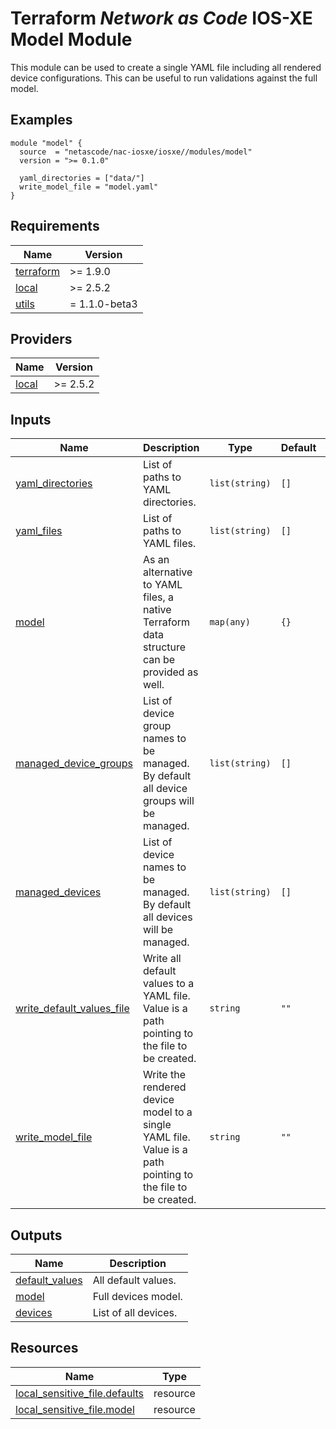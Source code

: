<!-- BEGIN_TF_DOCS -->
# Terraform *Network as Code* IOS-XE Model Module

This module can be used to create a single YAML file including all rendered device configurations. This can be useful to run validations against the full model.

## Examples

```hcl
module "model" {
  source  = "netascode/nac-iosxe/iosxe//modules/model"
  version = ">= 0.1.0"

  yaml_directories = ["data/"]
  write_model_file = "model.yaml"
}
```

## Requirements

| Name | Version |
|------|---------|
| <a name="requirement_terraform"></a> [terraform](#requirement\_terraform) | >= 1.9.0 |
| <a name="requirement_local"></a> [local](#requirement\_local) | >= 2.5.2 |
| <a name="requirement_utils"></a> [utils](#requirement\_utils) | = 1.1.0-beta3 |

## Providers

| Name | Version |
|------|---------|
| <a name="provider_local"></a> [local](#provider\_local) | >= 2.5.2 |

## Inputs

| Name | Description | Type | Default | Required |
|------|-------------|------|---------|:--------:|
| <a name="input_yaml_directories"></a> [yaml\_directories](#input\_yaml\_directories) | List of paths to YAML directories. | `list(string)` | `[]` | no |
| <a name="input_yaml_files"></a> [yaml\_files](#input\_yaml\_files) | List of paths to YAML files. | `list(string)` | `[]` | no |
| <a name="input_model"></a> [model](#input\_model) | As an alternative to YAML files, a native Terraform data structure can be provided as well. | `map(any)` | `{}` | no |
| <a name="input_managed_device_groups"></a> [managed\_device\_groups](#input\_managed\_device\_groups) | List of device group names to be managed. By default all device groups will be managed. | `list(string)` | `[]` | no |
| <a name="input_managed_devices"></a> [managed\_devices](#input\_managed\_devices) | List of device names to be managed. By default all devices will be managed. | `list(string)` | `[]` | no |
| <a name="input_write_default_values_file"></a> [write\_default\_values\_file](#input\_write\_default\_values\_file) | Write all default values to a YAML file. Value is a path pointing to the file to be created. | `string` | `""` | no |
| <a name="input_write_model_file"></a> [write\_model\_file](#input\_write\_model\_file) | Write the rendered device model to a single YAML file. Value is a path pointing to the file to be created. | `string` | `""` | no |

## Outputs

| Name | Description |
|------|-------------|
| <a name="output_default_values"></a> [default\_values](#output\_default\_values) | All default values. |
| <a name="output_model"></a> [model](#output\_model) | Full devices model. |
| <a name="output_devices"></a> [devices](#output\_devices) | List of all devices. |

## Resources

| Name | Type |
|------|------|
| [local_sensitive_file.defaults](https://registry.terraform.io/providers/hashicorp/local/latest/docs/resources/sensitive_file) | resource |
| [local_sensitive_file.model](https://registry.terraform.io/providers/hashicorp/local/latest/docs/resources/sensitive_file) | resource |
<!-- END_TF_DOCS -->